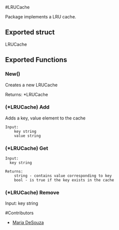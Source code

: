 #LRUCache

Package implements a LRU cache.

## Exported struct

LRUCache

## Exported Functions

###  New()

Creates a new LRUCache

  Returns:
    \*LRUCache

### (\*LRUCache) Add

Adds a key, value element to the cache

    Input:
        key string
        value string

### (\*LRUCache) Get

    Input:
      key string

    Returns:
        string - contains value corresponding to key
        bool - is true if the key exists in the cache

### (\*LRUCache) Remove

Input:
  key string

#Contributors
* [Maria DeSouza](maria.g.desouza@gmail.com)
